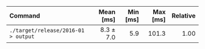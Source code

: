 | Command | Mean [ms] | Min [ms] | Max [ms] | Relative |
|:---|---:|---:|---:|---:|
| `./target/release/2016-01 > output` | 8.3 ± 7.0 | 5.9 | 101.3 | 1.00 |
